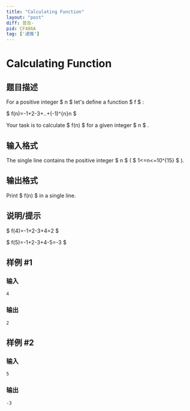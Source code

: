```yaml
---
title: "Calculating Function"
layout: "post"
diff: 普及-
pid: CF486A
tag: ['递推']
---
```


# Calculating Function

## 题目描述

For a positive integer $ n $ let's define a function $ f $ :

 $ f(n)=-1+2-3+..+(-1)^{n}n $

Your task is to calculate $ f(n) $ for a given integer $ n $ .

## 输入格式

The single line contains the positive integer $ n $ ( $ 1<=n<=10^{15} $ ).

## 输出格式

Print $ f(n) $ in a single line.

## 说明/提示

 $ f(4)=-1+2-3+4=2 $

 $ f(5)=-1+2-3+4-5=-3 $

## 样例 #1

### 输入

```
4

```

### 输出

```
2

```

## 样例 #2

### 输入

```
5

```

### 输出

```
-3

```

